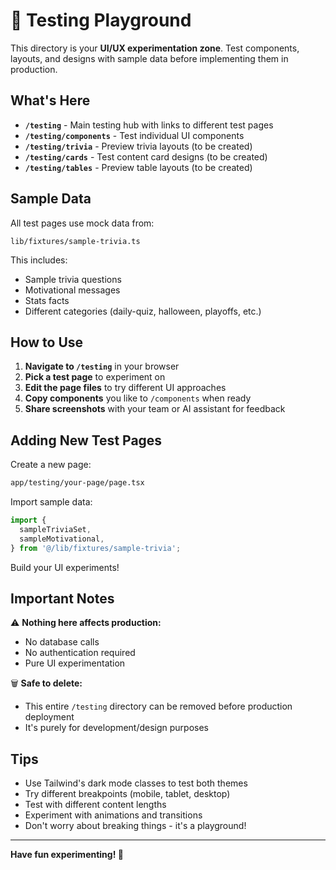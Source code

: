 # 🧪 Testing Playground

This directory is your **UI/UX experimentation zone**. Test components, layouts, and designs with sample data before implementing them in production.

## What's Here

- **`/testing`** - Main testing hub with links to different test pages
- **`/testing/components`** - Test individual UI components
- **`/testing/trivia`** - Preview trivia layouts (to be created)
- **`/testing/cards`** - Test content card designs (to be created)
- **`/testing/tables`** - Preview table layouts (to be created)

## Sample Data

All test pages use mock data from:

```
lib/fixtures/sample-trivia.ts
```

This includes:

- Sample trivia questions
- Motivational messages
- Stats facts
- Different categories (daily-quiz, halloween, playoffs, etc.)

## How to Use

1. **Navigate to `/testing`** in your browser
2. **Pick a test page** to experiment on
3. **Edit the page files** to try different UI approaches
4. **Copy components** you like to `/components` when ready
5. **Share screenshots** with your team or AI assistant for feedback

## Adding New Test Pages

Create a new page:

```bash
app/testing/your-page/page.tsx
```

Import sample data:

```typescript
import {
  sampleTriviaSet,
  sampleMotivational,
} from '@/lib/fixtures/sample-trivia';
```

Build your UI experiments!

## Important Notes

⚠️ **Nothing here affects production:**

- No database calls
- No authentication required
- Pure UI experimentation

🗑️ **Safe to delete:**

- This entire `/testing` directory can be removed before production deployment
- It's purely for development/design purposes

## Tips

- Use Tailwind's dark mode classes to test both themes
- Try different breakpoints (mobile, tablet, desktop)
- Test with different content lengths
- Experiment with animations and transitions
- Don't worry about breaking things - it's a playground!

---

**Have fun experimenting! 🎨**
